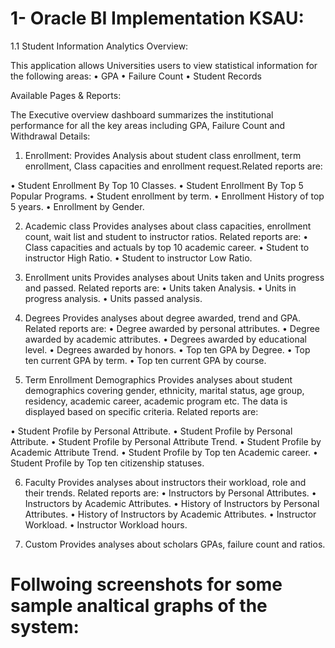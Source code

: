 # 1- Oracle BI Implementation KSAU:

1.1 Student Information Analytics Overview:

This application allows Universities users to view statistical information for the following areas:
•	GPA 
•	Failure Count
•	Student Records

Available Pages & Reports:

The Executive overview dashboard summarizes the institutional performance for all the key areas including GPA, Failure Count and Withdrawal Details:

1)	Enrollment:
Provides Analysis about student class enrollment, term enrollment, Class capacities and enrollment request.Related reports are:

•	Student Enrollment By Top 10 Classes.
•	Student Enrollment By Top 5 Popular Programs.
•	Student enrollment by term.
•	Enrollment History of top 5 years.
•	Enrollment by Gender.

2)	Academic class
Provides analyses about class capacities, enrollment count, wait list and student to instructor ratios. Related reports are:
•	Class capacities and actuals by top 10 academic career.
•	Student to instructor High Ratio.
•	Student to instructor Low Ratio.

3)	Enrollment units
Provides analyses about Units taken and Units progress and passed. Related reports are:
•	Units taken Analysis.
•	Units in progress analysis.
•	Units passed analysis.

4)	Degrees
Provides analyses about  degree awarded, trend and GPA. Related reports are:
•	Degree awarded by personal attributes.
•	Degree awarded by academic attributes.
•	Degrees awarded by educational level.
•	Degrees awarded by honors.
•	Top ten GPA by Degree.
•	Top ten current GPA by term.
•	Top ten current GPA by course.                                                                                    

5)	Term Enrollment Demographics
Provides analyses about student demographics covering gender, ethnicity, marital status, age group, residency, academic career, academic program etc. The data is displayed based on specific criteria. Related reports are:

•	Student Profile by Personal Attribute.
•	Student Profile by Personal Attribute.
•	Student Profile by Personal Attribute Trend.
•	Student Profile by Academic Attribute Trend.
•	Student Profile by Top ten Academic career.
•	Student Profile by Top ten citizenship statuses.

6)	Faculty
Provides analyses about instructors their workload, role and their trends. Related reports are:
•	Instructors by Personal Attributes.
•	Instructors by Academic Attributes.
•	History of Instructors by Personal Attributes.
•	History of Instructors by Academic Attributes.
•	Instructor Workload.
•	Instructor Workload hours.

7)  Custom
Provides analyses about scholars GPAs, failure count and ratios.

# Follwoing screenshots for some sample analtical graphs of the system:



